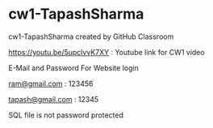 # cw1-TapashSharma

cw1-TapashSharma created by GitHub Classroom

https://youtu.be/5upclvvK7XY : Youtube link for CW1 video

E-Mail and Password For Website login

ram@gmail.com : 123456

tapash@gmail.com : 12345

SQL file is not password protected
